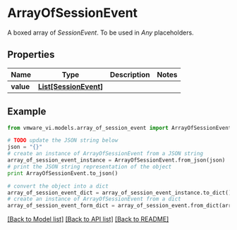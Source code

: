# ArrayOfSessionEvent

A boxed array of *SessionEvent*. To be used in *Any* placeholders. 

## Properties
Name | Type | Description | Notes
------------ | ------------- | ------------- | -------------
**value** | [**List[SessionEvent]**](SessionEvent.md) |  | 

## Example

```python
from vmware_vi.models.array_of_session_event import ArrayOfSessionEvent

# TODO update the JSON string below
json = "{}"
# create an instance of ArrayOfSessionEvent from a JSON string
array_of_session_event_instance = ArrayOfSessionEvent.from_json(json)
# print the JSON string representation of the object
print ArrayOfSessionEvent.to_json()

# convert the object into a dict
array_of_session_event_dict = array_of_session_event_instance.to_dict()
# create an instance of ArrayOfSessionEvent from a dict
array_of_session_event_form_dict = array_of_session_event.from_dict(array_of_session_event_dict)
```
[[Back to Model list]](../README.md#documentation-for-models) [[Back to API list]](../README.md#documentation-for-api-endpoints) [[Back to README]](../README.md)


